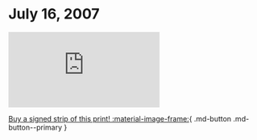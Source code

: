 # July 16, 2007

![](https://www.achewood.com/comic.php?date=07162007)

[Buy a signed strip of this print! :material-image-frame:](https://achewood-holiday-pop-up.myshopify.com/products/strip#07162007){ .md-button .md-button--primary }
